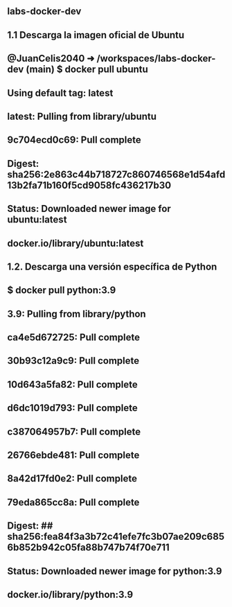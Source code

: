 ## labs-docker-dev

## 1.1 Descarga la imagen oficial de Ubuntu

## @JuanCelis2040 ➜ /workspaces/labs-docker-dev (main) $ docker pull ubuntu
## Using default tag: latest
## latest: Pulling from library/ubuntu
## 9c704ecd0c69: Pull complete 
## Digest: sha256:2e863c44b718727c860746568e1d54afd13b2fa71b160f5cd9058fc436217b30
## Status: Downloaded newer image for ubuntu:latest
## docker.io/library/ubuntu:latest



## 1.2. Descarga una versión específica de Python
## $ docker pull python:3.9
## 3.9: Pulling from library/python
## ca4e5d672725: Pull complete 
## 30b93c12a9c9: Pull complete 
## 10d643a5fa82: Pull complete 
## d6dc1019d793: Pull complete 
## c387064957b7: Pull complete 
## 26766ebde481: Pull complete 
## 8a42d17fd0e2: Pull complete 
## 79eda865cc8a: Pull complete 
## Digest: ## sha256:fea84f3a3b72c41efe7fc3b07ae209c6856b852b942c05fa88b747b74f70e711
## Status: Downloaded newer image for python:3.9
## docker.io/library/python:3.9
